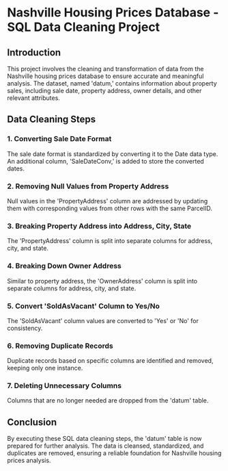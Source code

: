 # Nashville Housing Prices Database - SQL Data Cleaning Project
## Introduction
This project involves the cleaning and transformation of data from the Nashville housing prices database to ensure accurate and meaningful analysis. The dataset, named 'datum,' contains information about property sales, including sale date, property address, owner details, and other relevant attributes.

## Data Cleaning Steps
### 1. Converting Sale Date Format
The sale date format is standardized by converting it to the Date data type. An additional column, 'SaleDateConv,' is added to store the converted dates.

### 2. Removing Null Values from Property Address
Null values in the 'PropertyAddress' column are addressed by updating them with corresponding values from other rows with the same ParcelID.

### 3. Breaking Property Address into Address, City, State
The 'PropertyAddress' column is split into separate columns for address, city, and state.

### 4. Breaking Down Owner Address
Similar to property address, the 'OwnerAddress' column is split into separate columns for address, city, and state.

### 5. Convert 'SoldAsVacant' Column to Yes/No
The 'SoldAsVacant' column values are converted to 'Yes' or 'No' for consistency.

### 6. Removing Duplicate Records
Duplicate records based on specific columns are identified and removed, keeping only one instance.

### 7. Deleting Unnecessary Columns
Columns that are no longer needed are dropped from the 'datum' table.

## Conclusion
By executing these SQL data cleaning steps, the 'datum' table is now prepared for further analysis. The data is cleansed, standardized, and duplicates are removed, ensuring a reliable foundation for Nashville housing prices analysis.

